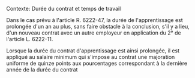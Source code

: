 Contexte: Durée du contrat et temps de travail

Dans le cas prévu à l'article R. 6222-47, la durée de l'apprentissage est prolongée d'un an au plus, sans faire obstacle à la conclusion, s'il y a lieu, d'un nouveau contrat avec un autre employeur en application du 2° de l'article L. 6222-11.

Lorsque la durée du contrat d'apprentissage est ainsi prolongée, il est appliqué au salaire minimum qui s'impose au contrat une majoration uniforme de quinze points aux pourcentages correspondant à la dernière année de la durée du contrat